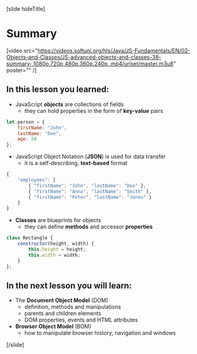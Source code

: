 [slide hideTitle]

# Summary

[video src="https://videos.softuni.org/hls/Java/JS-Fundamentals/EN/02-Objects-and-Classes/JS-advanced-objects-and-classes-38-summary-,1080p,720p,480p,360p,240p,.mp4/urlset/master.m3u8" poster="" /]

## In this lesson you learned:

- JavaScript **objects** are collections of fields
  * they can hold properties in the form of **key-value** pairs

```js
let person = {​
    firstName: "John",​
    lastName: "Doe",​
    age: 50​
};​
```

- JavaScript Object Notation (**JSON**) is used for data transfer
  * it is a self-describing, **text-based** format

```js
{​
    "employees": [​
        { "firstName": "John", "lastName": "Doe" },​
        { "firstName": "Anna", "lastName": "Smith" },​
        { "firstName": "Peter", "lastName": "Jones" }​
    ]​
}​
```

- **Classes** are blueprints for objects
  * they can define **methods** and accessor **properties**

```js
class Rectangle {​
    constructor(height, width) {​
        this.height = height;​
        this.width = width;​
    }​
};​
```

## In the next lesson you will learn:

- The **Document Object Model** (DOM)
  * definition, methods and manipulations
  * parents and children elements
  * DOM properties, events and HTML attributes
- **Browser Object Model** (BOM)
  * how to manipulate browser history, navigation and windows

[/slide]

